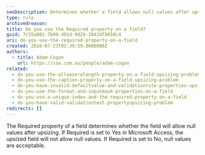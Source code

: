 ```yaml
---
seoDescription: Determines whether a field allows null values after upsizing in Microsoft Access.
type: rule
archivedreason:
title: Do you use the Required property on a field?
guid: 7c35a801-7b09-491d-9d26-2842df8650c4
uri: do-you-use-the-required-property-on-a-field
created: 2010-07-23T02:39:59.0000000Z
authors:
  - title: Adam Cogan
    url: https://ssw.com.au/people/adam-cogan
related:
  - do-you-use-the-allowzerolength-property-on-a-field-upsizing-problem
  - do-you-use-the-caption-property-on-a-field-upsizing-problem
  - do-you-have-invalid-defaultvalue-and-validationrule-properties-upsizing-problem
  - do-you-use-the-format-and-inputmask-properties-on-a-field
  - do-you-use-a-unique-index-and-the-required-property-on-a-field
  - do-you-have-valid-validationtext-propertyupsizing-problem
redirects: []
---
```


The Required property of a field determines whether the field will allow null values after upsizing. If Required is set to Yes in Microsoft Access, the upsized field will not allow null values. If Required is set to No, null values are acceptable.

<!--endintro-->
